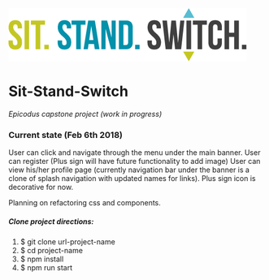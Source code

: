 ![alt-tag-here](/img/logotype.png)

# Sit-Stand-Switch
_Epicodus capstone project (work in progress)_

### Current state (Feb 6th 2018)
User can click and navigate through the menu under the main banner.
User can register (Plus sign will have future functionality to add image)
User can view his/her profile page (currently navigation bar under the banner is a clone of splash navigation with updated names for links). Plus sign icon is decorative for now. 

Planning on refactoring css and components.

##### Clone project directions:

1. $ git clone url-project-name
2. $ cd project-name
3. $ npm install
4. $ npm run start
